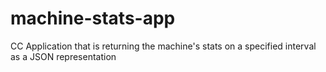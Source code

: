 # machine-stats-app
CC Application that is returning the machine's stats on a specified interval as a JSON representation 
